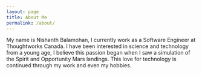 ```yaml
---
layout: page
title: About Me
permalink: /about/
---
```


My name is Nishanth Balamohan, I currently work as a Software Engineer at Thoughtworks Canada. I have been interested in science and technology from a young age, I believe this passion began when I saw a simulation of the Spirit and Opportunity Mars landings. This love for technology is continued through my work and even my hobbies.  

